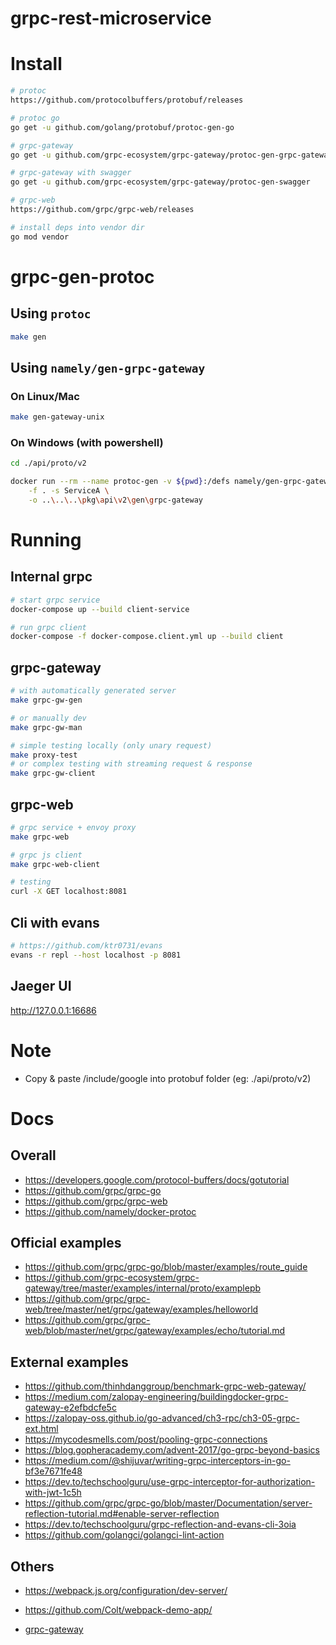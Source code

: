 # grpc-rest-microservice

# Install

```sh
# protoc
https://github.com/protocolbuffers/protobuf/releases

# protoc go
go get -u github.com/golang/protobuf/protoc-gen-go

# grpc-gateway
go get -u github.com/grpc-ecosystem/grpc-gateway/protoc-gen-grpc-gateway

# grpc-gateway with swagger
go get -u github.com/grpc-ecosystem/grpc-gateway/protoc-gen-swagger

# grpc-web
https://github.com/grpc/grpc-web/releases

# install deps into vendor dir
go mod vendor
```

# grpc-gen-protoc

## Using `protoc`
```sh
make gen
```

## Using `namely/gen-grpc-gateway`

### On Linux/Mac
```sh
make gen-gateway-unix
```

### On Windows (with powershell)
```sh
cd ./api/proto/v2

docker run --rm --name protoc-gen -v ${pwd}:/defs namely/gen-grpc-gateway \
    -f . -s ServiceA \
    -o ..\..\..\pkg\api\v2\gen\grpc-gateway
```

# Running

## Internal grpc
```sh
# start grpc service
docker-compose up --build client-service

# run grpc client
docker-compose -f docker-compose.client.yml up --build client
```

## grpc-gateway
```sh
# with automatically generated server
make grpc-gw-gen

# or manually dev
make grpc-gw-man

# simple testing locally (only unary request)
make proxy-test
# or complex testing with streaming request & response
make grpc-gw-client
```

## grpc-web
```sh
# grpc service + envoy proxy
make grpc-web

# grpc js client
make grpc-web-client

# testing
curl -X GET localhost:8081
```

## Cli with evans
```sh
# https://github.com/ktr0731/evans
evans -r repl --host localhost -p 8081
```

## Jaeger UI
http://127.0.0.1:16686

# Note
- Copy & paste /include/google into protobuf folder (eg: ./api/proto/v2)

# Docs

## Overall
- https://developers.google.com/protocol-buffers/docs/gotutorial
- https://github.com/grpc/grpc-go
- https://github.com/grpc/grpc-web
- https://github.com/namely/docker-protoc

## Official examples
- https://github.com/grpc/grpc-go/blob/master/examples/route_guide
- https://github.com/grpc-ecosystem/grpc-gateway/tree/master/examples/internal/proto/examplepb
- https://github.com/grpc/grpc-web/tree/master/net/grpc/gateway/examples/helloworld
- https://github.com/grpc/grpc-web/blob/master/net/grpc/gateway/examples/echo/tutorial.md

## External examples
- https://github.com/thinhdanggroup/benchmark-grpc-web-gateway/
- https://medium.com/zalopay-engineering/buildingdocker-grpc-gateway-e2efbdcfe5c
- https://zalopay-oss.github.io/go-advanced/ch3-rpc/ch3-05-grpc-ext.html
- https://mycodesmells.com/post/pooling-grpc-connections
- https://blog.gopheracademy.com/advent-2017/go-grpc-beyond-basics
- https://medium.com/@shijuvar/writing-grpc-interceptors-in-go-bf3e7671fe48
- https://dev.to/techschoolguru/use-grpc-interceptor-for-authorization-with-jwt-1c5h
- https://github.com/grpc/grpc-go/blob/master/Documentation/server-reflection-tutorial.md#enable-server-reflection
- https://dev.to/techschoolguru/grpc-reflection-and-evans-cli-3oia
- https://github.com/golangci/golangci-lint-action

## Others
- https://webpack.js.org/configuration/dev-server/
- https://github.com/Colt/webpack-demo-app/

- [grpc-gateway](https://grpc-ecosystem.github.io/)